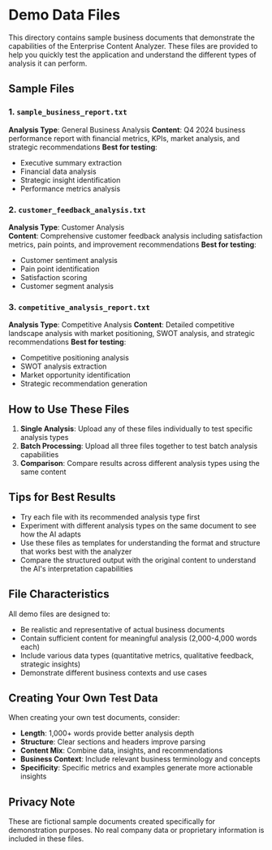 # Demo Data Files

This directory contains sample business documents that demonstrate the capabilities of the Enterprise Content Analyzer. These files are provided to help you quickly test the application and understand the different types of analysis it can perform.

## Sample Files

### 1. `sample_business_report.txt`
**Analysis Type**: General Business Analysis
**Content**: Q4 2024 business performance report with financial metrics, KPIs, market analysis, and strategic recommendations
**Best for testing**: 
- Executive summary extraction
- Financial data analysis
- Strategic insight identification
- Performance metrics analysis

### 2. `customer_feedback_analysis.txt`
**Analysis Type**: Customer Analysis  
**Content**: Comprehensive customer feedback analysis including satisfaction metrics, pain points, and improvement recommendations
**Best for testing**:
- Customer sentiment analysis
- Pain point identification
- Satisfaction scoring
- Customer segment analysis

### 3. `competitive_analysis_report.txt`
**Analysis Type**: Competitive Analysis
**Content**: Detailed competitive landscape analysis with market positioning, SWOT analysis, and strategic recommendations
**Best for testing**:
- Competitive positioning analysis
- SWOT analysis extraction
- Market opportunity identification
- Strategic recommendation generation

## How to Use These Files

1. **Single Analysis**: Upload any of these files individually to test specific analysis types
2. **Batch Processing**: Upload all three files together to test batch analysis capabilities
3. **Comparison**: Compare results across different analysis types using the same content

## Tips for Best Results

- Try each file with its recommended analysis type first
- Experiment with different analysis types on the same document to see how the AI adapts
- Use these files as templates for understanding the format and structure that works best with the analyzer
- Compare the structured output with the original content to understand the AI's interpretation capabilities

## File Characteristics

All demo files are designed to:
- Be realistic and representative of actual business documents
- Contain sufficient content for meaningful analysis (2,000-4,000 words each)
- Include various data types (quantitative metrics, qualitative feedback, strategic insights)
- Demonstrate different business contexts and use cases

## Creating Your Own Test Data

When creating your own test documents, consider:
- **Length**: 1,000+ words provide better analysis depth
- **Structure**: Clear sections and headers improve parsing
- **Content Mix**: Combine data, insights, and recommendations
- **Business Context**: Include relevant business terminology and concepts
- **Specificity**: Specific metrics and examples generate more actionable insights

## Privacy Note

These are fictional sample documents created specifically for demonstration purposes. No real company data or proprietary information is included in these files.
